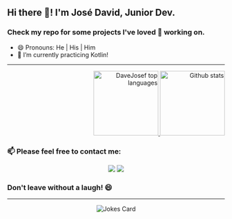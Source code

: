 ## Hi there 👋! I'm José David, Junior Dev.
### Check my repo for some projects I've loved 💓 working on.

- 😄 Pronouns: He | His | Him
- 🌱 I’m currently practicing Kotlin!

<hr></hr>

<div align="right">

<a href="https://github.com/DaveJosef" >

<img height="150em" src="https://github-readme-stats.vercel.app/api/top-langs/?username=DaveJosef&layout=compact&show_icons=true&theme=radical" alt="DaveJosef top languages" />

<img height="150em"  src="https://github-readme-stats.vercel.app/api?username=DaveJosef&theme=nightowl&show_icons=true&count_private=true&hide=stars" alt="Github stats" />

</a>

</div>

### 📫 Please feel free to contact me:

<div align="center">

[<img src="https://img.shields.io/badge/linkedin-%230077B5.svg?&style=for-the-badge&logo=linkedin&logoColor=white&link=https://www.linkedin.com/in/jos%C3%A9-david-de-oliveira-sousa-99bba4125/">](https://www.linkedin.com/in/jos%C3%A9-david-de-oliveira-sousa-99bba4125/)
[<img src = "https://img.shields.io/badge/gmail-%23E4405F.svg?&style=for-the-badge&logo=gmail&logoColor=white&link=mailto:josedaaaaavid@gmail.com">](mailto:josedaaaaavid@gmail.com)

</div>

### Don't leave without a laugh! 😄
<hr></hr>
<div align="center">

![Jokes Card](https://readme-jokes.vercel.app/api)

</div>

<!--
**DaveJosef/DaveJosef** is a ✨ _special_ ✨ repository because its `README.md` (this file) appears on your GitHub profile.

Here are some ideas to get you started:

- 🔭 I’m currently working on ...
- 🌱 I’m currently learning ...
- 👯 I’m looking to collaborate on ...
- 🤔 I’m looking for help with ...
- 💬 Ask me about ...
- 📫 How to reach me: ...
- 😄 Pronouns: ...
- ⚡ Fun fact: ...
-->

<!-- TODO: languages and skills -->
